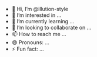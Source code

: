 - 👋 Hi, I’m @illution-style
- 👀 I’m interested in ...
- 🌱 I’m currently learning ...
- 💞️ I’m looking to collaborate on ...
- 📫 How to reach me ...
- 😄 Pronouns: ...
- ⚡ Fun fact: ...

<!---
illution-style/illution-style is a ✨ special ✨ repository because its `README.md` (this file) appears on your GitHub profile.
You can click the Preview link to take a look at your changes.
--->
